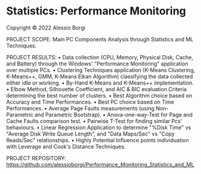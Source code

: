 # Statistics: Performance Monitoring

Copyright © 2022 Alessio Borgi

PROJECT SCOPE: Main PC Components Analysis through Statistics and ML Techniques.

PROJECT RESULTS:
• Data collection (CPU, Memory, Physical Disk, Cache, and Battery) through the Windows' "Performance Monitoring" application over multiple PCs.
• Clustering Techniques application (K-Means Clustering, K-Means++, GMM, K-Means Elkan Algorithm) classifying the data collected either idle or working. 
• By-Hand K-Means and K-Means++ implementation. 
• Elbow Method, Silhouette Coefficient, and AIC & BIC evaluation Criteria determining the best number of clusters.
• Best Algorithm  choice based on Accuracy and Time Performances.
• Best PC choice based on Time Performances.
• Average Page Faults measurements (using Non-Parametric and Parametric Bootstrap).
• Anova-one-way-Test for Page and Cache Faults comparison test. 
• Pairwise T-Test for finding similar Pcs’ behaviours.
• Linear Regression Application to determine "%Disk Time" vs "Average Disk Write Queue Length", and "Data Maps/Sec" vs "Copy Reads/Sec" relationships.
• Highly Potential Influence points individuation with Leverage and Cook's Distance Techniques.

PROJECT REPOSITORY: https://github.com/alessioborgi/Performance_Monitoring_Statistics_and_ML
